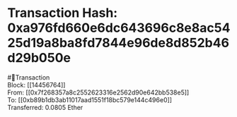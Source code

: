 
Transaction Hash: 0xa976fd660e6dc643696c8e8ac5425d19a8ba8fd7844e96de8d852b46d29b050e
====================================================================================
  
#💸Transaction  
Block: [[14456764]]  
From: [[0x7f268357a8c2552623316e2562d90e642bb538e5]]  
To: [[0xb89b1db3ab11017aad1551f18bc579e144c496e0]]  
Transferred: 0.0805 Ether